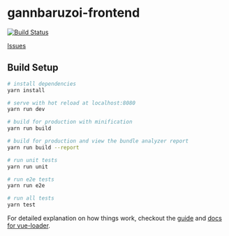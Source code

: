 # gannbaruzoi-frontend

[![Build Status](https://travis-ci.org/riseshia/gannbaruzoi-frontend.svg?branch=master)](https://travis-ci.org/riseshia/gannbaruzoi-frontend)

[Issues](https://github.com/riseshia/gannbaruzoi)

## Build Setup

``` bash
# install dependencies
yarn install

# serve with hot reload at localhost:8080
yarn run dev

# build for production with minification
yarn run build

# build for production and view the bundle analyzer report
yarn run build --report

# run unit tests
yarn run unit

# run e2e tests
yarn run e2e

# run all tests
yarn test
```

For detailed explanation on how things work, checkout the [guide](http://vuejs-templates.github.io/webpack/) and [docs for vue-loader](http://vuejs.github.io/vue-loader).
